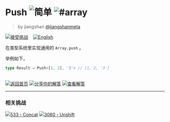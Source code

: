 <!--info-header-start--><h1>Push <img src="https://img.shields.io/badge/-%E7%AE%80%E5%8D%95-7aad0c" alt="简单"/> <img src="https://img.shields.io/badge/-%23array-999" alt="#array"/></h1><blockquote><p>by jiangshan <a href="https://github.com/jiangshanmeta" target="_blank">@jiangshanmeta</a></p></blockquote><p><a href="https://tsch.js.org/3057/play/zh-CN" target="_blank"><img src="https://img.shields.io/badge/-%E6%8E%A5%E5%8F%97%E6%8C%91%E6%88%98-3178c6?logo=typescript&logoColor=white" alt="接受挑战"/></a> &nbsp;&nbsp;&nbsp;<a href="./README.md" target="_blank"><img src="https://img.shields.io/badge/-English-gray" alt="English"/></a> </p><!--info-header-end-->

在类型系统里实现通用的 ```Array.push``` 。

举例如下，

```typescript
type Result = Push<[1, 2], '3'> // [1, 2, '3']
```


<!--info-footer-start--><br><a href="../../README.zh-CN.md" target="_blank"><img src="https://img.shields.io/badge/-%E8%BF%94%E5%9B%9E%E9%A6%96%E9%A1%B5-grey" alt="返回首页"/></a> <a href="https://tsch.js.org/3057/answer/zh-CN" target="_blank"><img src="https://img.shields.io/badge/-%E5%88%86%E4%BA%AB%E4%BD%A0%E7%9A%84%E8%A7%A3%E7%AD%94-teal" alt="分享你的解答"/></a> <a href="https://tsch.js.org/3057/solutions" target="_blank"><img src="https://img.shields.io/badge/-%E6%9F%A5%E7%9C%8B%E8%A7%A3%E7%AD%94-de5a77?logo=awesome-lists&logoColor=white" alt="查看解答"/></a> <hr><h3>相关挑战</h3><a href="https://github.com/type-challenges/type-challenges/blob/master/questions/533-easy-concat/README.zh-CN.md" target="_blank"><img src="https://img.shields.io/badge/-533%E3%83%BBConcat-7aad0c" alt="533・Concat"/></a>  <a href="https://github.com/type-challenges/type-challenges/blob/master/questions/3060-easy-unshift/README.zh-CN.md" target="_blank"><img src="https://img.shields.io/badge/-3060%E3%83%BBUnshift-7aad0c" alt="3060・Unshift"/></a> <!--info-footer-end-->